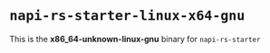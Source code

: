 # `napi-rs-starter-linux-x64-gnu`

This is the **x86_64-unknown-linux-gnu** binary for `napi-rs-starter`
